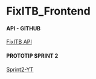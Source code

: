 # FixITB_Frontend

#### API - GITHUB 
[FixITB API](https://github.com/AlandelaCruuz/FixITB_API)
#### PROTOTIP SPRINT 2
[Sprint2-YT](https://www.youtube.com/watch?v=jcd6a7Wj9fM)
